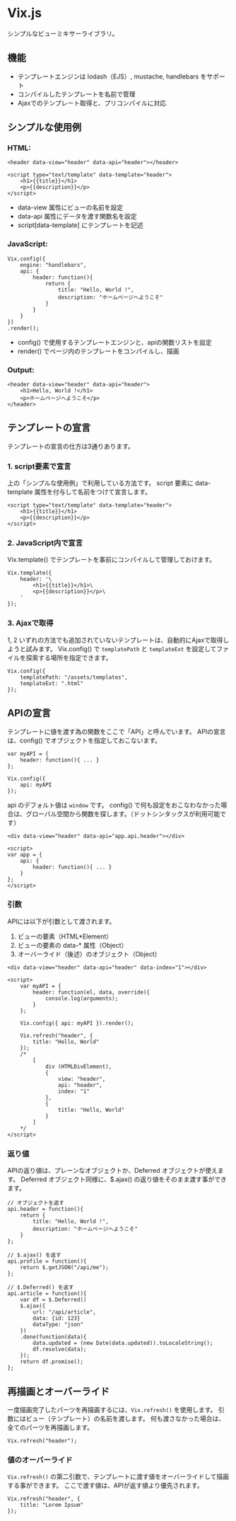 
# Vix.js

シンプルなビューミキサーライブラリ。

## 機能

- テンプレートエンジンは lodash（EJS）, mustache, handlebars をサポート
- コンパイルしたテンプレートを名前で管理
- Ajaxでのテンプレート取得と、プリコンパイルに対応

## シンプルな使用例

### HTML:

	<header data-view="header" data-api="header"></header>

	<script type="text/template" data-template="header">
		<h1>{{title}}</h1>
		<p>{{description}}</p>
	</script>

* data-view 属性にビューの名前を設定
* data-api 属性にデータを渡す関数名を設定
* script[data-template] にテンプレートを記述

### JavaScript:

	Vix.config({
		engine: "handlebars",
		api: {
			header: function(){
				return {
					title: "Hello, World !",
					description: "ホームページへようこそ"
				}
			}
		}
	})
	.render();

* config() で使用するテンプレートエンジンと、apiの関数リストを設定
* render() でページ内のテンプレートをコンパイルし、描画

### Output:
	
	<header data-view="header" data-api="header">
		<h1>Hello, World !</h1>
		<p>ホームページへようこそ</p>
	</header>


## テンプレートの宣言

テンプレートの宣言の仕方は3通りあります。

### 1. script要素で宣言

上の「シンプルな使用例」で利用している方法です。
script 要素に data-template 属性を付与して名前をつけて宣言します。

	<script type="text/template" data-template="header">
		<h1>{{title}}</h1>
		<p>{{description}}</p>
	</script>

### 2. JavaScript内で宣言

Vix.template() でテンプレートを事前にコンパイルして管理しておけます。

	Vix.template({
		header: '\
			<h1>{{title}}</h1>\
			<p>{{description}}</p>\
		'
	});

### 3. Ajaxで取得

1, 2 いずれの方法でも追加されていないテンプレートは、自動的にAjaxで取得しようと試みます。
Vix.config() で `templatePath` と `templateExt` を設定してファイルを探索する場所を指定できます。

	Vix.config({
		templatePath: "/assets/templates",
		templateExt: ".html"
	});

## APIの宣言

テンプレートに値を渡す為の関数をここで「API」と呼んでいます。
APIの宣言は、config() でオブジェクトを指定しておこないます。

	var myAPI = {
		header: function(){ ... }
	};

	Vix.config({
		api: myAPI
	});

api のデフォルト値は `window` です。
config() で何も設定をおこなわなかった場合は、グローバル空間から関数を探します。（ドットシンタックスが利用可能です）

	<div data-view="header" data-api="app.api.header"></div>

	<script>
	var app = {
		api: {
			header: function(){ ... }
		}
	};
	</script>

### 引数

APIには以下が引数として渡されます。

1. ビューの要素（HTML*Element）
2. ビューの要素の data-* 属性（Object）
3. オーバーライド（後述）のオブジェクト（Object）



```
<div data-view="header" data-api="header" data-index="1"></div>

<script>
	var myAPI = {
		header: function(el, data, override){
			console.log(arguments);
		}
	};

	Vix.config({ api: myAPI }).render();

	Vix.refresh("header", {
		title: "Hello, World"
	});
	/*
		[
			div (HTMLDivElement),
			{
				view: "header",
				api: "header",
				index: "1"
			},
			{
				title: "Hello, World"
			}
		]
	*/
</script>
```

### 返り値

APIの返り値は、プレーンなオブジェクトか、Deferred オブジェクトが使えます。
Deferred オブジェクト同様に、$.ajax() の返り値をそのまま渡す事ができます。

	// オブジェクトを返す
	api.header = function(){
		return {
			title: "Hello, World !",
			description: "ホームページへようこそ"
		}
	};

	// $.ajax() を返す
	api.profile = function(){
		return $.getJSON("/api/me");
	};

	// $.Deferred() を返す
	api.article = function(){
		var df = $.Deferred()
		$.ajax({
			url: "/api/article",
			data: {id: 123}
			dataType: "json"
		})
		.done(function(data){
			data.updated = (new Date(data.updated)).toLocaleString();
			df.resolve(data);
		});
		return df.promise();
	};


## 再描画とオーバーライド

一度描画完了したパーツを再描画するには、`Vix.refresh()` を使用します。
引数にはビュー（テンプレート）の名前を渡します。
何も渡さなかった場合は、全てのパーツを再描画します。

	Vix.refresh("header");

### 値のオーバーライド

`Vix.refresh()` の第二引数で、テンプレートに渡す値をオーバーライドして描画する事ができます。
ここで渡す値は、APIが返す値より優先されます。

	Vix.refresh("header", {
		title: "Lorem Ipsum"
	});

